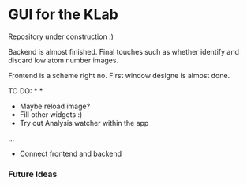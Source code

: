 # GUI for the KLab

Repository under construction :)

Backend is almost finished. Final touches such as whether identify and discard low atom number images. 

Frontend is a scheme right no. First window designe is almost done. 

TO DO:
* 
* 
* Maybe reload image?
* Fill other widgets :)
* Try out Analysis watcher within the app

...

* Connect frontend and backend


### Future Ideas

